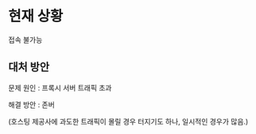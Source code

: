 # 현재 상황
접속 불가능

## 대처 방안
문제 원인 : 프록시 서버 트래픽 초과

해결 방안 : 존버

(호스팅 제공사에 과도한 트래픽이 몰릴 경우 터지기도 하나, 일시적인 경우가 많음.)
